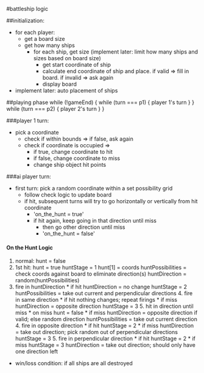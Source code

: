 #battleship logic

##initialization:
* for each player:
  * get a board size
  * get how many ships
    * for each ship, get size (implement later: limit how many ships and sizes based on board size)
      * get start coordinate of ship
      * calculate end coordinate of ship and place. if valid => fill in board. if invalid => ask again
      * display board
* implement later: auto placement of ships

##playing phase
while (!gameEnd) {
  while (turn === p1) {
    player 1's turn
  }
}
  while (turn === p2) {
    player 2's turn
  }
}

###player 1 turn:
* pick a coordinate
  * check if within bounds => if false, ask again
  * check if coordinate is occupied =>
    * if true, change coordinate to hit
    * if false, change coordinate to miss
    * change ship object hit points

###ai player turn:
* first turn: pick a random coordinate within a set possibility grid
  * follow check logic to update board
  * if hit, subsequent turns will try to go horizontally or vertically from hit coordinate
    * 'on_the_hunt = true'
    * if hit again, keep going in that direction until miss
      * then go other direction until miss
      * 'on_the_hunt = false'

#### On the Hunt Logic
1. normal:
  hunt = false
2. 1st hit:
  hunt = true
  huntStage = 1
  hunt[1] = coords
  huntPossibilities = check coords against board to eliminate direction(s)
  huntDirection = random(huntPossibilities)
  3. fire in huntDirection
    * if hit
      huntDirection = no change
      huntStage = 2
      huntPossibilities = take out current and perpendicular directions
        4. fire in same direction
          * if hit
            nothing changes; repeat firings
          * if miss
            huntDirection = opposite direction
            huntStage = 3
              5. hit in direction until miss
                * on miss
                  hunt = false
    * if miss
      huntDirection = opposite direction if valid; else random direction
      huntPossibilities = take out current direction
        4. fire in opposite direction
          * if hit
            huntStage = 2
          * if miss
            huntDirection = take out direction; pick random out of perpendicular directions
            huntStage = 3
        5. fire in perpendicular direction
          * if hit
            huntStage = 2
          * if miss
            huntStage = 3
            huntDirection = take out direction; should only have one direction left






* win/loss condition: if all ships are all destroyed

